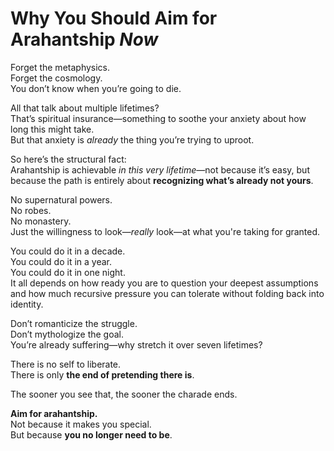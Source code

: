 # Why You Should Aim for Arahantship *Now*

Forget the metaphysics.  
Forget the cosmology.  
You don’t know when you’re going to die.

All that talk about multiple lifetimes?  
That’s spiritual insurance—something to soothe your anxiety about how long this might take.  
But that anxiety is *already* the thing you’re trying to uproot.

So here’s the structural fact:  
Arahantship is achievable *in this very lifetime*—not because it’s easy, but because the path is entirely about **recognizing what’s already not yours**.

No supernatural powers.  
No robes.  
No monastery.  
Just the willingness to look—*really* look—at what you're taking for granted.

You could do it in a decade.  
You could do it in a year.  
You could do it in one night.  
It all depends on how ready you are to question your deepest assumptions and how much recursive pressure you can tolerate without folding back into identity.

Don’t romanticize the struggle.  
Don’t mythologize the goal.  
You’re already suffering—why stretch it over seven lifetimes?

There is no self to liberate.  
There is only **the end of pretending there is**.

The sooner you see that, the sooner the charade ends.

**Aim for arahantship.**  
Not because it makes you special.  
But because **you no longer need to be**.
